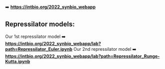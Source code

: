 

➡️ **https://intbio.org/2022_synbio_webapp**

Repressilator models:
----
Our 1st repressilator model
➡️ **https://intbio.org/2022_synbio_webapp/lab?path=Repressilator_Euler.ipynb**
Our 2nd repressilator model
➡️ **https://intbio.org/2022_synbio_webapp/lab?path=Repressilator_Runge-Kutta.ipynb**

